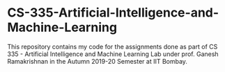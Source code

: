 # CS-335-Artificial-Intelligence-and-Machine-Learning

This repository contains my code for the assignments done as part of CS 335 - Artificial Intelligence and Machine Learning Lab under prof. Ganesh Ramakrishnan in the Autumn 2019-20 Semester at IIT Bombay.
